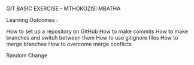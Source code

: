 GIT BASIC EXERCISE - MTHOKOZISI MBATHA

Learning Outcomes :

How to set up a repository on GitHub
How to make commits
How to make branches and switch between them
How to use gitignore files
How to merge branches
How to overcome merge conflicts

Random Change
